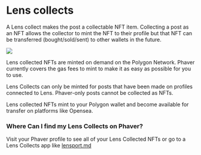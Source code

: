 # Lens collects

A Lens collect makes the post a collectable NFT item. Collecting a post as an NFT allows the collector to mint the NFT to their profile but that NFT can be transferred (bought/sold/sent) to other wallets in the future.

![](<../../../.gitbook/assets/image (5).png>)

Lens collected NFTs are minted on demand on the Polygon Network. Phaver currently covers the gas fees to mint to make it as easy as possible for you to use.

Lens Collects can only be minted for posts that have been made on profiles connected to Lens. Phaver-only posts cannot be collected as NFTs.&#x20;

Lens collected NFTs mint to your Polygon wallet and become available for transfer on platforms like Opensea.

### Where Can I find my Lens Collects on Phaver?

Visit your Phaver profile to see all of your Lens Collected NFTs or go to a Lens Collects app like [lensport.md](../../lensport.md "mention")
